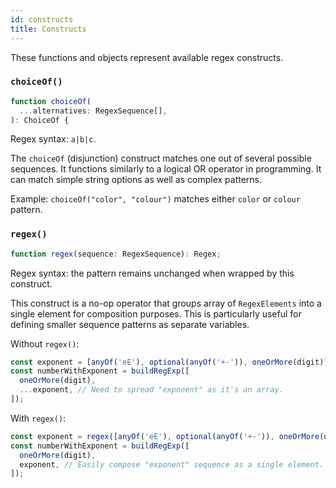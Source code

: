 ```yaml
---
id: constructs
title: Constructs
---
```


These functions and objects represent available regex constructs.

### `choiceOf()`

```ts
function choiceOf(
  ...alternatives: RegexSequence[],
): ChoiceOf {
```

Regex syntax: `a|b|c`.

The `choiceOf` (disjunction) construct matches one out of several possible sequences. It functions similarly to a logical OR operator in programming. It can match simple string options as well as complex patterns.

Example: `choiceOf("color", "colour")` matches either `color` or `colour` pattern.

### `regex()`

```ts
function regex(sequence: RegexSequence): Regex;
```

Regex syntax: the pattern remains unchanged when wrapped by this construct.

This construct is a no-op operator that groups array of `RegexElements` into a single element for composition purposes. This is particularly useful for defining smaller sequence patterns as separate variables.

Without `regex()`:

```ts
const exponent = [anyOf('eE'), optional(anyOf('+-')), oneOrMore(digit)];
const numberWithExponent = buildRegExp([
  oneOrMore(digit),
  ...exponent, // Need to spread "exponent" as it's an array.
]);
```

With `regex()`:

```ts
const exponent = regex([anyOf('eE'), optional(anyOf('+-')), oneOrMore(digit)]);
const numberWithExponent = buildRegExp([
  oneOrMore(digit),
  exponent, // Easily compose "exponent" sequence as a single element.
]);
```
